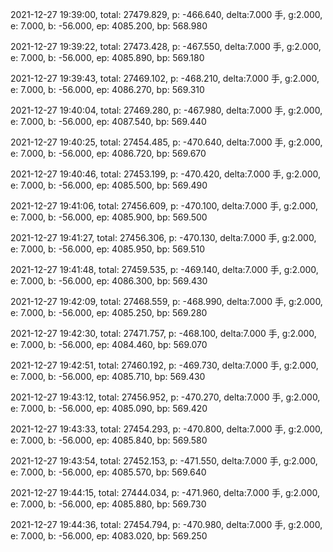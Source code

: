 2021-12-27 19:39:00, total: 27479.829, p: -466.640, delta:7.000 手, g:2.000, e: 7.000, b: -56.000, ep: 4085.200, bp: 568.980

2021-12-27 19:39:22, total: 27473.428, p: -467.550, delta:7.000 手, g:2.000, e: 7.000, b: -56.000, ep: 4085.890, bp: 569.180

2021-12-27 19:39:43, total: 27469.102, p: -468.210, delta:7.000 手, g:2.000, e: 7.000, b: -56.000, ep: 4086.270, bp: 569.310

2021-12-27 19:40:04, total: 27469.280, p: -467.980, delta:7.000 手, g:2.000, e: 7.000, b: -56.000, ep: 4087.540, bp: 569.440

2021-12-27 19:40:25, total: 27454.485, p: -470.640, delta:7.000 手, g:2.000, e: 7.000, b: -56.000, ep: 4086.720, bp: 569.670

2021-12-27 19:40:46, total: 27453.199, p: -470.420, delta:7.000 手, g:2.000, e: 7.000, b: -56.000, ep: 4085.500, bp: 569.490

2021-12-27 19:41:06, total: 27456.609, p: -470.100, delta:7.000 手, g:2.000, e: 7.000, b: -56.000, ep: 4085.900, bp: 569.500

2021-12-27 19:41:27, total: 27456.306, p: -470.130, delta:7.000 手, g:2.000, e: 7.000, b: -56.000, ep: 4085.950, bp: 569.510

2021-12-27 19:41:48, total: 27459.535, p: -469.140, delta:7.000 手, g:2.000, e: 7.000, b: -56.000, ep: 4086.300, bp: 569.430

2021-12-27 19:42:09, total: 27468.559, p: -468.990, delta:7.000 手, g:2.000, e: 7.000, b: -56.000, ep: 4085.250, bp: 569.280

2021-12-27 19:42:30, total: 27471.757, p: -468.100, delta:7.000 手, g:2.000, e: 7.000, b: -56.000, ep: 4084.460, bp: 569.070

2021-12-27 19:42:51, total: 27460.192, p: -469.730, delta:7.000 手, g:2.000, e: 7.000, b: -56.000, ep: 4085.710, bp: 569.430

2021-12-27 19:43:12, total: 27456.952, p: -470.270, delta:7.000 手, g:2.000, e: 7.000, b: -56.000, ep: 4085.090, bp: 569.420

2021-12-27 19:43:33, total: 27454.293, p: -470.800, delta:7.000 手, g:2.000, e: 7.000, b: -56.000, ep: 4085.840, bp: 569.580

2021-12-27 19:43:54, total: 27452.153, p: -471.550, delta:7.000 手, g:2.000, e: 7.000, b: -56.000, ep: 4085.570, bp: 569.640

2021-12-27 19:44:15, total: 27444.034, p: -471.960, delta:7.000 手, g:2.000, e: 7.000, b: -56.000, ep: 4085.880, bp: 569.730

2021-12-27 19:44:36, total: 27454.794, p: -470.980, delta:7.000 手, g:2.000, e: 7.000, b: -56.000, ep: 4083.020, bp: 569.250